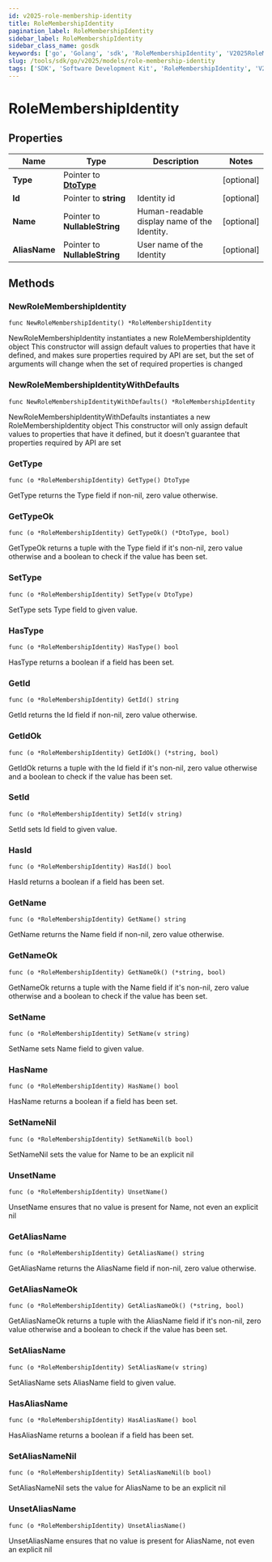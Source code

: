 ```yaml
---
id: v2025-role-membership-identity
title: RoleMembershipIdentity
pagination_label: RoleMembershipIdentity
sidebar_label: RoleMembershipIdentity
sidebar_class_name: gosdk
keywords: ['go', 'Golang', 'sdk', 'RoleMembershipIdentity', 'V2025RoleMembershipIdentity'] 
slug: /tools/sdk/go/v2025/models/role-membership-identity
tags: ['SDK', 'Software Development Kit', 'RoleMembershipIdentity', 'V2025RoleMembershipIdentity']
---
```


# RoleMembershipIdentity

## Properties

Name | Type | Description | Notes
------------ | ------------- | ------------- | -------------
**Type** | Pointer to [**DtoType**](dto-type) |  | [optional] 
**Id** | Pointer to **string** | Identity id | [optional] 
**Name** | Pointer to **NullableString** | Human-readable display name of the Identity. | [optional] 
**AliasName** | Pointer to **NullableString** | User name of the Identity | [optional] 

## Methods

### NewRoleMembershipIdentity

`func NewRoleMembershipIdentity() *RoleMembershipIdentity`

NewRoleMembershipIdentity instantiates a new RoleMembershipIdentity object
This constructor will assign default values to properties that have it defined,
and makes sure properties required by API are set, but the set of arguments
will change when the set of required properties is changed

### NewRoleMembershipIdentityWithDefaults

`func NewRoleMembershipIdentityWithDefaults() *RoleMembershipIdentity`

NewRoleMembershipIdentityWithDefaults instantiates a new RoleMembershipIdentity object
This constructor will only assign default values to properties that have it defined,
but it doesn't guarantee that properties required by API are set

### GetType

`func (o *RoleMembershipIdentity) GetType() DtoType`

GetType returns the Type field if non-nil, zero value otherwise.

### GetTypeOk

`func (o *RoleMembershipIdentity) GetTypeOk() (*DtoType, bool)`

GetTypeOk returns a tuple with the Type field if it's non-nil, zero value otherwise
and a boolean to check if the value has been set.

### SetType

`func (o *RoleMembershipIdentity) SetType(v DtoType)`

SetType sets Type field to given value.

### HasType

`func (o *RoleMembershipIdentity) HasType() bool`

HasType returns a boolean if a field has been set.

### GetId

`func (o *RoleMembershipIdentity) GetId() string`

GetId returns the Id field if non-nil, zero value otherwise.

### GetIdOk

`func (o *RoleMembershipIdentity) GetIdOk() (*string, bool)`

GetIdOk returns a tuple with the Id field if it's non-nil, zero value otherwise
and a boolean to check if the value has been set.

### SetId

`func (o *RoleMembershipIdentity) SetId(v string)`

SetId sets Id field to given value.

### HasId

`func (o *RoleMembershipIdentity) HasId() bool`

HasId returns a boolean if a field has been set.

### GetName

`func (o *RoleMembershipIdentity) GetName() string`

GetName returns the Name field if non-nil, zero value otherwise.

### GetNameOk

`func (o *RoleMembershipIdentity) GetNameOk() (*string, bool)`

GetNameOk returns a tuple with the Name field if it's non-nil, zero value otherwise
and a boolean to check if the value has been set.

### SetName

`func (o *RoleMembershipIdentity) SetName(v string)`

SetName sets Name field to given value.

### HasName

`func (o *RoleMembershipIdentity) HasName() bool`

HasName returns a boolean if a field has been set.

### SetNameNil

`func (o *RoleMembershipIdentity) SetNameNil(b bool)`

 SetNameNil sets the value for Name to be an explicit nil

### UnsetName
`func (o *RoleMembershipIdentity) UnsetName()`

UnsetName ensures that no value is present for Name, not even an explicit nil
### GetAliasName

`func (o *RoleMembershipIdentity) GetAliasName() string`

GetAliasName returns the AliasName field if non-nil, zero value otherwise.

### GetAliasNameOk

`func (o *RoleMembershipIdentity) GetAliasNameOk() (*string, bool)`

GetAliasNameOk returns a tuple with the AliasName field if it's non-nil, zero value otherwise
and a boolean to check if the value has been set.

### SetAliasName

`func (o *RoleMembershipIdentity) SetAliasName(v string)`

SetAliasName sets AliasName field to given value.

### HasAliasName

`func (o *RoleMembershipIdentity) HasAliasName() bool`

HasAliasName returns a boolean if a field has been set.

### SetAliasNameNil

`func (o *RoleMembershipIdentity) SetAliasNameNil(b bool)`

 SetAliasNameNil sets the value for AliasName to be an explicit nil

### UnsetAliasName
`func (o *RoleMembershipIdentity) UnsetAliasName()`

UnsetAliasName ensures that no value is present for AliasName, not even an explicit nil

